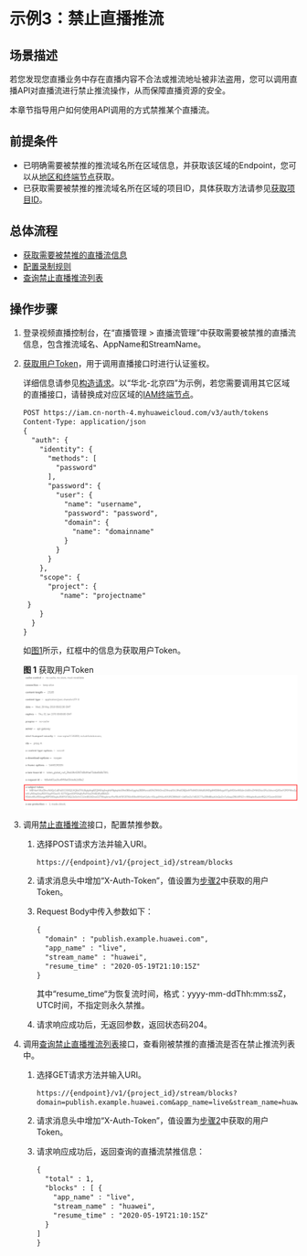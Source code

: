 # 示例3：禁止直播推流<a name="live_03_0045"></a>

## 场景描述<a name="section5550124610275"></a>

若您发现您直播业务中存在直播内容不合法或推流地址被非法盗用，您可以调用直播API对直播流进行禁止推流操作，从而保障直播资源的安全。

本章节指导用户如何使用API调用的方式禁推某个直播流。

## 前提条件<a name="section1535328172818"></a>

-   已明确需要被禁推的推流域名所在区域信息，并获取该区域的Endpoint，您可以从[地区和终端节点](https://developer.huaweicloud.com/endpoint?Live)获取。
-   已获取需要被禁推的推流域名所在区域的项目ID，具体获取方法请参见[获取项目ID](获取项目ID.md)。

## 总体流程<a name="section1753716933710"></a>

-   [获取需要被禁推的直播流信息](#li740434110321)
-   [配置录制规则](#li5605136502)
-   [查询禁止直播推流列表](#li12944123314538)

## 操作步骤<a name="section6562835174311"></a>

1.  <a name="li740434110321"></a>登录视频直播控制台，在“直播管理 \> 直播流管理”中获取需要被禁推的直播流信息，包含推流域名、AppName和StreamName。
2.  <a name="li96031314153313"></a>[获取用户Token](https://support.huaweicloud.com/api-iam/iam_30_0001.html)，用于调用直播接口时进行认证鉴权。

    详细信息请参见[构造请求](构造请求.md)。以“华北-北京四”为示例，若您需要调用其它区域的直播接口，请替换成对应区域的[IAM终端节点](https://developer.huaweicloud.com/endpoint?IAM)。

    ```
    POST https://iam.cn-north-4.myhuaweicloud.com/v3/auth/tokens
    Content-Type: application/json
    {
      "auth": {
        "identity": {
          "methods": [
            "password"
          ],
          "password": {
            "user": {
              "name": "username", 
              "password": "password", 
              "domain": {
                "name": "domainname" 
              }
            }
          }
        },
        "scope": {
          "project": {
             "name": "projectname"      
     }
        }
      }
    }
    ```

    如[图1](#live_03_0026_fig955023251511)所示，红框中的信息为获取用户Token。

    **图 1**  获取用户Token<a name="live_03_0026_fig955023251511"></a>  
    ![](figures/获取用户Token.png "获取用户Token")

3.  <a name="li5605136502"></a>调用[禁止直播推流](https://support.huaweicloud.com/api-live/live_03_0010.html)接口，配置禁推参数。
    1.  选择POST请求方法并输入URI。

        ```
        https://{endpoint}/v1/{project_id}/stream/blocks
        ```

    2.  请求消息头中增加“X-Auth-Token”，值设置为[步骤2](#li96031314153313)中获取的用户Token。
    3.  Request Body中传入参数如下：

        ```
        {
          "domain" : "publish.example.huawei.com",
          "app_name" : "live",
          "stream_name" : "huawei",
          "resume_time" : "2020-05-19T21:10:15Z"
        }
        ```

        其中“resume\_time“为恢复流时间，格式：yyyy-mm-ddThh:mm:ssZ，UTC时间，不指定则永久禁推。

    4.  请求响应成功后，无返回参数，返回状态码204。

4.  <a name="li12944123314538"></a>调用[查询禁止直播推流列表](https://support.huaweicloud.com/api-live/topic_retrieveStreamForbidden.html)接口，查看刚被禁推的直播流是否在禁止推流列表中。
    1.  选择GET请求方法并输入URI。

        ```
        https://{endpoint}/v1/{project_id}/stream/blocks?domain=publish.example.huawei.com&app_name=live&stream_name=huawei
        ```

    2.  请求消息头中增加“X-Auth-Token”，值设置为[步骤2](#li96031314153313)中获取的用户Token。
    3.  请求响应成功后，返回查询的直播流禁推信息：

        ```
        {
          "total" : 1,
          "blocks" : [ {
            "app_name" : "live",
            "stream_name" : "huawei",
            "resume_time" : "2020-05-19T21:10:15Z"
          }
        ]
        }
        ```



